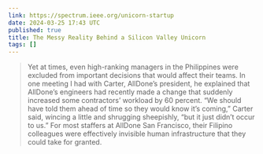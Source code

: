 ```yaml
---
link: https://spectrum.ieee.org/unicorn-startup
date: 2024-03-25 17:43 UTC
published: true
title: The Messy Reality Behind a Silicon Valley Unicorn
tags: []
---
```


> Yet at times, even high-ranking managers in the Philippines were excluded from important decisions that would affect their teams. In one meeting I had with Carter, AllDone’s president, he explained that AllDone’s engineers had recently made a change that suddenly increased some contractors’ workload by 60 percent. “We should have told them ahead of time so they would know it’s coming,” Carter said, wincing a little and shrugging sheepishly, “but it just didn’t occur to us.” For most staffers at AllDone San Francisco, their Filipino colleagues were effectively invisible human infrastructure that they could take for granted.
